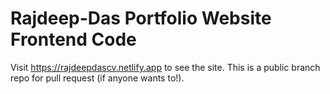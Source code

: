 # Rajdeep-Das Portfolio Website Frontend Code
Visit https://rajdeepdascv.netlify.app to see the site. 
This is a public branch repo for pull request (if anyone wants to!). 
